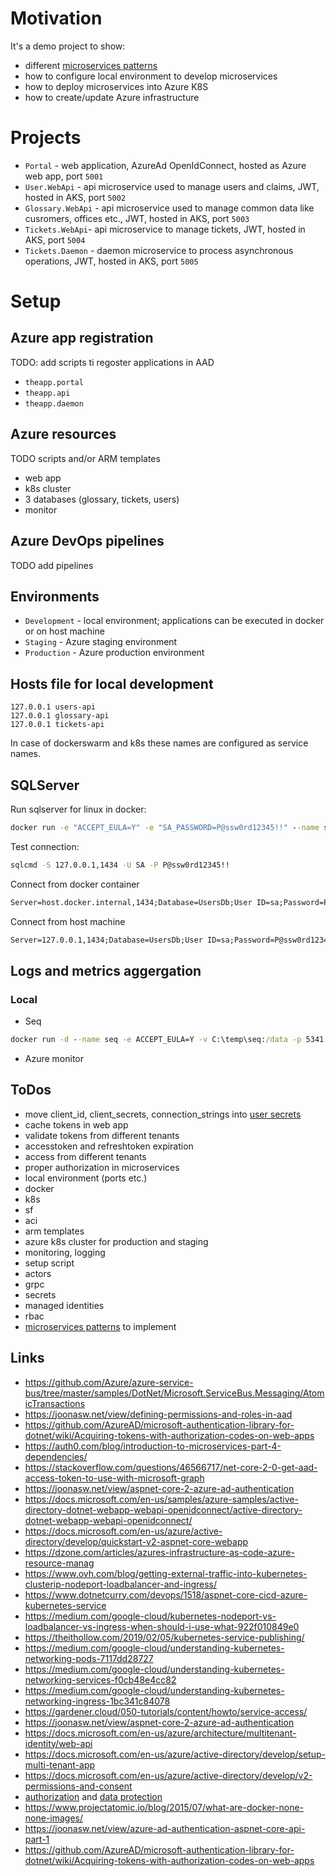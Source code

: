 # Motivation
It's a demo project to show:
- different [microservices patterns](https://microservices.io/patterns/index.html)
- how to configure local environment to develop microservices
- how to deploy microservices into Azure K8S
- how to create/update Azure infrastructure

# Projects
- `Portal` - web application, AzureAd OpenIdConnect, hosted as Azure web app, port `5001`
- `User.WebApi` - api microservice used to manage users and claims, JWT, hosted in AKS, port `5002`
- `Glossary.WebApi` - api microservice used to manage common data like cusromers, offices etc., JWT, hosted in AKS, port `5003`
- `Tickets.WebApi`- api microservice to manage tickets, JWT, hosted in AKS, port `5004`
- `Tickets.Daemon` - daemon microservice to process asynchronous operations, JWT, hosted in AKS, port `5005`

# Setup

## Azure app registration

TODO: add scripts ti regoster applications in AAD
- `theapp.portal`
- `theapp.api`
- `theapp.daemon`

## Azure resources

TODO scripts and/or ARM templates
- web app
- k8s cluster
- 3 databases (glossary, tickets, users)
- monitor

## Azure DevOps pipelines

TODO add pipelines

## Environments
- `Development` - local environment; applications can be executed in docker or on host machine
- `Staging` - Azure staging environment
- `Production` - Azure production environment

## Hosts file for local development
```
127.0.0.1 users-api
127.0.0.1 glossary-api
127.0.0.1 tickets-api
```
In case of dockerswarm and k8s these names are configured as service names.

## SQLServer
Run sqlserver for linux in docker:
```bat
docker run -e "ACCEPT_EULA=Y" -e "SA_PASSWORD=P@ssw0rd12345!!" --name sqlserver -p 1434:1433 -d -v C:\temp\sqlserver-docker\data:/var/opt/mssql/data -v C:\temp\sqlserver-docker\log:/var/opt/mssql/log -v C:\temp\sqlserver-docker\secrets:/var/opt/mssql/secrets mcr.microsoft.com/mssql/server:2019-latest
```
Test connection:
```bat
sqlcmd -S 127.0.0.1,1434 -U SA -P P@ssw0rd12345!!
```
Connect from docker container
```bat
Server=host.docker.internal,1434;Database=UsersDb;User ID=sa;Password=P@ssw0rd12345!!
```
Connect from host machine
```bat
Server=127.0.0.1,1434;Database=UsersDb;User ID=sa;Password=P@ssw0rd12345!!
```

## Logs and metrics aggergation

### Local
- Seq

```bat
docker run -d --name seq -e ACCEPT_EULA=Y -v C:\temp\seq:/data -p 5341:80 datalust/seq:latest
```

- Azure monitor

## ToDos
- move client_id, client_secrets, connection_strings into [user secrets](https://docs.microsoft.com/en-us/aspnet/core/security/app-secrets?view=aspnetcore-3.1&tabs=windows)
- cache tokens in web app
- validate tokens from different tenants
- accesstoken and refreshtoken expiration
- access from  different tenants
- proper authorization in microservices
- local environment (ports etc.)
- docker
- k8s
- sf
- aci
- arm templates
- azure k8s cluster for production and staging
- monitoring, logging
- setup script
- actors
- grpc
- secrets
- managed identities
- rbac
- [microservices patterns](https://microservices.io/patterns/index.html) to implement

## Links

- https://github.com/Azure/azure-service-bus/tree/master/samples/DotNet/Microsoft.ServiceBus.Messaging/AtomicTransactions
- https://joonasw.net/view/defining-permissions-and-roles-in-aad
- https://github.com/AzureAD/microsoft-authentication-library-for-dotnet/wiki/Acquiring-tokens-with-authorization-codes-on-web-apps
- https://auth0.com/blog/introduction-to-microservices-part-4-dependencies/
- https://stackoverflow.com/questions/46566717/net-core-2-0-get-aad-access-token-to-use-with-microsoft-graph
- https://joonasw.net/view/aspnet-core-2-azure-ad-authentication
- https://docs.microsoft.com/en-us/samples/azure-samples/active-directory-dotnet-webapp-webapi-openidconnect/active-directory-dotnet-webapp-webapi-openidconnect/
- https://docs.microsoft.com/en-us/azure/active-directory/develop/quickstart-v2-aspnet-core-webapp
- https://dzone.com/articles/azures-infrastructure-as-code-azure-resource-manag
- https://www.ovh.com/blog/getting-external-traffic-into-kubernetes-clusterip-nodeport-loadbalancer-and-ingress/
- https://www.dotnetcurry.com/devops/1518/aspnet-core-cicd-azure-kubernetes-service
- https://medium.com/google-cloud/kubernetes-nodeport-vs-loadbalancer-vs-ingress-when-should-i-use-what-922f010849e0
- https://theithollow.com/2019/02/05/kubernetes-service-publishing/
- https://medium.com/google-cloud/understanding-kubernetes-networking-pods-7117dd28727
- https://medium.com/google-cloud/understanding-kubernetes-networking-services-f0cb48e4cc82
- https://medium.com/google-cloud/understanding-kubernetes-networking-ingress-1bc341c84078
- https://gardener.cloud/050-tutorials/content/howto/service-access/
- https://joonasw.net/view/aspnet-core-2-azure-ad-authentication
- https://docs.microsoft.com/en-us/azure/architecture/multitenant-identity/web-api
- https://docs.microsoft.com/en-us/azure/active-directory/develop/setup-multi-tenant-app
- https://docs.microsoft.com/en-us/azure/active-directory/develop/v2-permissions-and-consent
- [authorization](https://docs.microsoft.com/en-us/aspnet/core/security/authorization/introduction?view=aspnetcore-3.1) and [data protection](https://docs.microsoft.com/en-us/aspnet/core/security/data-protection/introduction?view=aspnetcore-3.1)
- https://www.projectatomic.io/blog/2015/07/what-are-docker-none-none-images/
- https://joonasw.net/view/azure-ad-authentication-aspnet-core-api-part-1
- https://github.com/AzureAD/microsoft-authentication-library-for-dotnet/wiki/Acquiring-tokens-with-authorization-codes-on-web-apps
